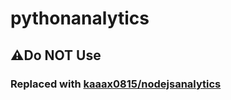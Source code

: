 # pythonanalytics

## ⚠️Do NOT Use

### Replaced with [kaaax0815/nodejsanalytics](https://github.com/kaaax0815/nodejsanalytics)
